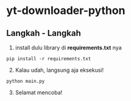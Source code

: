# yt-downloader-python

## Langkah - Langkah

1. install dulu library di **requirements.txt** nya

```
pip install -r requirements.txt
```

2. Kalau udah, langsung aja eksekusi!

```
python main.py
```

3. Selamat mencoba!
